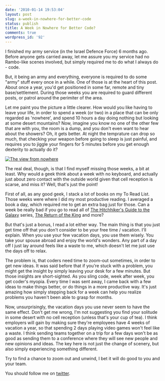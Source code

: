 ```yaml
---
date: '2010-01-14 19:53:04'
layout: post
slug: a-week-in-nowhere-for-better-code
status: publish
title: A Week in Nowhere for Better Code?
comments: true
wordpress_id: '92'
---
```


I finished my army service (in the Israel Defence Force) 6 months ago. Before anyone gets carried away, let me assure you my service had no Rambo-like scenes involved, but simply required me to do what I always do - code.

But, it being an army and everything, everyone is required to do some "army" stuff every once in a while. One of those is at the heart of this post. About once a year, you'd get positioned in some far, remote and tiny base/settlement. During those weeks you are required to guard different posts, or patrol around the perimiter of the area.

Let me paint you the picture a little clearer. How would you like having to leave your life, in order to spend a week (or two) in a place that can be only regarded as 'nowhere', and spend 10 hours a day doing nothing but looking at some desert mountains? Now, imagine you know no one of the other few that are with you, the room is a dump, and you don't even want to hear about the showers? Oh, it gets better. At night the temprature can drop so much, that checking your weapon before going to sleep is just painful, and requires you to jiggle your fingers for 5 minutes before you get enough dexterity to actually do it?

[![The view from nowhere](http://codelord.net/wp-content/uploads/2010/01/18022008001-300x225.jpg)](http://www.codelord.net/2010/01/14/a-week-in-nowhere-for-better-code/attachment/18022008001/)

The real deal, though, is that I find myself missing those weeks, a bit at least. Why would a geek think about a week with no keyboard, and actually just about zero contact with the outside world given that cell reception is scarse, and miss it? Well, that's just the point!

First of all, as any good geek, I stack a lot of books on my To Read List. Those weeks were where I did my most productive reading. I averaged a book a day, which required me to get an extra bag just for those. Can a week be really bad if you go to read all of [The Hitchhiker's Guide to the Galaxy](http://www.amazon.com/gp/product/0345453743?ie=UTF8&tag=thcodu02-20&linkCode=as2&camp=1789&creative=9325&creativeASIN=0345453743)<img src="http://www.assoc-amazon.com/e/ir?t=thcodu02-20&l=as2&o=1&a=0345453743" style="width: 0; height: 0; display: none; border: none !important;"> series, [The Return of the King](http://www.amazon.com/gp/product/0618574972?ie=UTF8&tag=thcodu02-20&linkCode=as2&camp=1789&creative=9325&creativeASIN=0618574972)<img src="http://www.assoc-amazon.com/e/ir?t=thcodu02-20&l=as2&o=1&a=0618574972" style="width: 0; height: 0; display: none; border: none !important;"> and more?

But that's just a bonus, I read a lot either way. The main thing is that you just get time off that you don't consider to be your free time / vacation. I'll explain. When you use your few vacation days, you use them wisely. You take your spouse abroad and enjoy the world's wonders. Any part of a day off I just lay around feels like a waste to me, which doesn't let me just use the days off to relax.

The problem is, that coders need time to zoom-out sometimes, in order to get new ideas. It was said before that if you're stuck with a problem, you might get the insight by simply leaving your desk for a few minutes. But those insights are short-sighted. As you sling code, week after week, you get coder's myopia. Every time I was sent away, I came back with a few ideas to make things better, or do things in a more productive way. It's just amazing how simply stepping back for a week can help you realize problems you haven't been able to grasp for months.

Now, unsurprisingly, the vacation days you use never seem to have the same effect. Don't get me wrong, I'm not suggesting you find your solitude in some desert with no cell reception (unless that's your cup of tea). I think employers will gain by making sure they're employees have 4 weeks of vacation a year, so that spending 2 days playing video games won't feel like a waste. I think sending teams together on a trip for a few days won't be as good as sending them to a conference where they will see new people and new opinions and ideas. The key here is not just the change of scenery, but also simply experiencing something different.

Try to find a chance to zoom out and unwind, I bet it will do good to you and your team.

You should follow me on [twitter](http://twitter.com/avivby).
